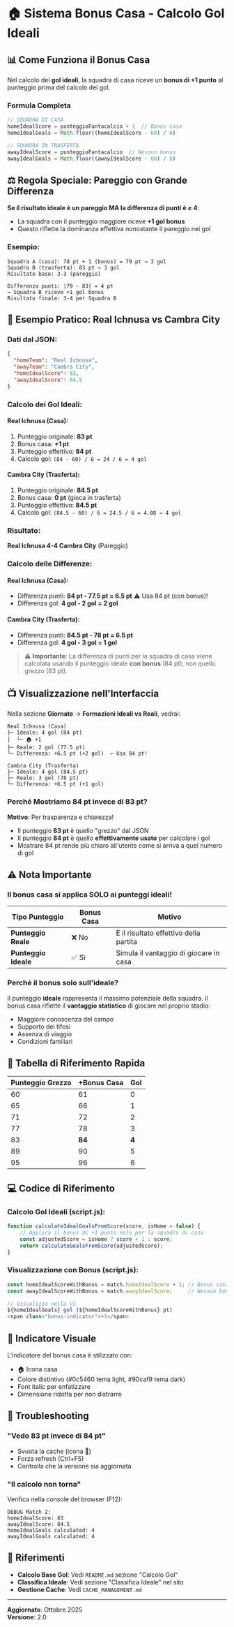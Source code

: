 # 🏠 Sistema Bonus Casa - Calcolo Gol Ideali

## 📊 Come Funziona il Bonus Casa

Nel calcolo dei **gol ideali**, la squadra di casa riceve un **bonus di +1 punto** al punteggio prima del calcolo dei gol.

### Formula Completa

```javascript
// SQUADRA DI CASA
homeIdealScore = punteggioFantacalcio + 1  // Bonus casa
homeIdealGoals = Math.floor((homeIdealScore - 60) / 6)

// SQUADRA IN TRASFERTA
awayIdealScore = punteggioFantacalcio  // Nessun bonus
awayIdealGoals = Math.floor((awayIdealScore - 60) / 6)
```

## ⚖️ Regola Speciale: Pareggio con Grande Differenza

**Se il risultato ideale è un pareggio MA la differenza di punti è ≥ 4**:
- La squadra con il punteggio maggiore riceve **+1 gol bonus**
- Questo riflette la dominanza effettiva nonostante il pareggio nei gol

### Esempio:
```
Squadra A (casa): 78 pt + 1 (bonus) = 79 pt → 3 gol
Squadra B (trasferta): 83 pt → 3 gol
Risultato base: 3-3 (pareggio)

Differenza punti: |79 - 83| = 4 pt
→ Squadra B riceve +1 gol bonus
Risultato finale: 3-4 per Squadra B
```

## 🎯 Esempio Pratico: Real Ichnusa vs Cambra City

### Dati dal JSON:
```json
{
  "homeTeam": "Real Ichnusa",
  "awayTeam": "Cambra City",
  "homeIdealScore": 83,
  "awayIdealScore": 84.5
}
```

### Calcolo dei Gol Ideali:

#### Real Ichnusa (Casa):
1. Punteggio originale: **83 pt**
2. Bonus casa: **+1 pt**
3. Punteggio effettivo: **84 pt**
4. Calcolo gol: `(84 - 60) / 6 = 24 / 6 = 4 gol`

#### Cambra City (Trasferta):
1. Punteggio originale: **84.5 pt**
2. Bonus casa: **0 pt** (gioca in trasferta)
3. Punteggio effettivo: **84.5 pt**
4. Calcolo gol: `(84.5 - 60) / 6 = 24.5 / 6 = 4.08 → 4 gol`

### Risultato:
**Real Ichnusa 4-4 Cambra City** (Pareggio)

### Calcolo delle Differenze:

#### Real Ichnusa (Casa):
- Differenza punti: **84 pt - 77.5 pt = 6.5 pt** ⚠️ Usa 84 pt (con bonus)!
- Differenza gol: **4 gol - 2 gol = 2 gol**

#### Cambra City (Trasferta):
- Differenza punti: **84.5 pt - 78 pt = 6.5 pt**
- Differenza gol: **4 gol - 3 gol = 1 gol**

> ⚠️ **Importante**: La differenza di punti per la squadra di casa viene calcolata usando il punteggio ideale **con bonus** (84 pt), non quello grezzo (83 pt).

## 📺 Visualizzazione nell'Interfaccia

Nella sezione **Giornate** → **Formazioni Ideali vs Reali**, vedrai:

```
Real Ichnusa (Casa)
├─ Ideale: 4 gol (84 pt)
│  └─ 🏠 +1
├─ Reale: 2 gol (77.5 pt)
└─ Differenza: +6.5 pt (+2 gol)  ← Usa 84 pt!

Cambra City (Trasferta)
├─ Ideale: 4 gol (84.5 pt)
├─ Reale: 3 gol (78 pt)
└─ Differenza: +6.5 pt (+1 gol)
```

### Perché Mostriamo 84 pt invece di 83 pt?

**Motivo**: Per trasparenza e chiarezza!

- Il punteggio **83 pt** è quello "grezzo" dal JSON
- Il punteggio **84 pt** è quello **effettivamente usato** per calcolare i gol
- Mostrare 84 pt rende più chiaro all'utente come si arriva a quel numero di gol

## ⚠️ Nota Importante

### Il bonus casa si applica SOLO ai punteggi ideali!

| Tipo Punteggio | Bonus Casa | Motivo |
|----------------|------------|---------|
| **Punteggio Reale** | ❌ No | È il risultato effettivo della partita |
| **Punteggio Ideale** | ✅ Sì | Simula il vantaggio di giocare in casa |

### Perché il bonus solo sull'ideale?

Il punteggio **ideale** rappresenta il massimo potenziale della squadra. Il bonus casa riflette il **vantaggio statistico** di giocare nel proprio stadio:
- Maggiore conoscenza del campo
- Supporto dei tifosi
- Assenza di viaggio
- Condizioni familiari

## 🔢 Tabella di Riferimento Rapida

| Punteggio Grezzo | +Bonus Casa | Gol |
|------------------|-------------|-----|
| 60 | 61 | 0 |
| 65 | 66 | 1 |
| 71 | 72 | 2 |
| 77 | 78 | 3 |
| 83 | **84** | **4** |
| 89 | 90 | 5 |
| 95 | 96 | 6 |

## 💻 Codice di Riferimento

### Calcolo Gol Ideali (script.js):
```javascript
function calculateIdealGoalsFromScore(score, isHome = false) {
    // Applica il bonus di +1 punto solo per la squadra di casa
    const adjustedScore = isHome ? score + 1 : score;
    return calculateGoalsFromScore(adjustedScore);
}
```

### Visualizzazione con Bonus (script.js):
```javascript
const homeIdealScoreWithBonus = match.homeIdealScore + 1; // Bonus casa
const awayIdealScoreWithBonus = match.awayIdealScore;     // Nessun bonus

// Visualizza nella UI
${homeIdealGoals} gol (${homeIdealScoreWithBonus} pt)
<span class="bonus-indicator">+1</span>
```

## 🎨 Indicatore Visuale

L'indicatore del bonus casa è stilizzato con:
- 🏠 Icona casa
- Colore distintivo (#0c5460 tema light, #90caf9 tema dark)
- Font italic per enfatizzare
- Dimensione ridotta per non distrarre

## 🐛 Troubleshooting

### "Vedo 83 pt invece di 84 pt"
- Svuota la cache (icona 🧹)
- Forza refresh (Ctrl+F5)
- Controlla che la versione sia aggiornata

### "Il calcolo non torna"
Verifica nella console del browser (F12):
```
DEBUG Match 2:
homeIdealScore: 83
awayIdealScore: 84.5
homeIdealGoals calculated: 4
awayIdealGoals calculated: 4
```

## 📖 Riferimenti

- **Calcolo Base Gol**: Vedi `README.md` sezione "Calcolo Gol"
- **Classifica Ideale**: Vedi sezione "Classifica Ideale" nel sito
- **Gestione Cache**: Vedi `CACHE_MANAGEMENT.md`

---

**Aggiornato**: Ottobre 2025  
**Versione**: 2.0
